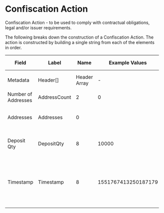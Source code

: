 
# Confiscation Action

Confiscation Action -  to be used to comply with contractual obligations, legal and/or issuer requirements.

The following breaks down the construction of a Confiscation Action. The action is constructed by building a single string from each of the elements in order.

| Field    | Label    | Name         | Example Values | Comments | Data Type          | Restrictions |
|----------|----------|--------------|----------------|----------|--------------------|--------------|
| Metadata | Header[] | Header Array | -              | -        | Common header data | Header       |
| Number of Addresses | AddressCount | 2 | 0 | 0 - 65,535 | uint16 |  |
| Addresses | Addresses | 0 |  | Addresses holding tokens to be confiscated. | Address[] |  |
| Deposit Qty | DepositQty | 8 | 10000 | Custodian's token balance after confiscation. | uint64 |  |
| Timestamp | Timestamp | 8 | 1551767413250187179 | Timestamp in nanoseconds of when the smart contract created the action. | timestamp | Cannot be changed by issuer, operator. Smart contract controls. |



<!--
<table class="waffle">
    <tr style='height:19px;'>
        <th style="width:6%" class="s0">Field</th>
        <th style="width:9%" class="s1">Label</th>
        <th style="width:9%" class="s1">Name</th>
        <th style="width:2%" class="s1">Bytes</th>
        <th style="width:29%" class="s1">Example Values</th>
        <th style="width:26%" class="s1">Comments</th>
        <th style="width:5%" class="s1">Data Type</th>
        <th style="width:14%" class="s2">Amendment Restrictions</th>
    </tr>
    <tr>
        <td class="s5" rowspan="100">Metadata (OP_RETURN Payload)</td>
        <td class="e6">Header[]</td>
        <td class="e6">Header Array</td>
        <td class="e6">-</td>
        <td class="e6">-</td>
        <td class="e6">Common header data for all actions</td>
        <td class="e6">Header</td>
        <td class="e7"></td>
    </tr>

    <tr>
        <td class="e10">Number of Addresses</td>
        <td class="e10">AddressCount</td>
        <td class="e10">2</td>
        <td class="e10" style="word-break:break-all">0</td>
        <td class="e10">0 - 65,535</td>
        <td class="e10">uint16</td>
        <td class="e11"></td>
    </tr>

    <tr>
        <td class="e10">Addresses</td>
        <td class="e10">Addresses</td>
        <td class="e10">0</td>
        <td class="e10" style="word-break:break-all"></td>
        <td class="e10">Addresses holding tokens to be confiscated.</td>
        <td class="e10">Address[]</td>
        <td class="e11"></td>
    </tr>

    <tr>
        <td class="e10">Deposit Qty</td>
        <td class="e10">DepositQty</td>
        <td class="e10">8</td>
        <td class="e10" style="word-break:break-all">10000</td>
        <td class="e10">Custodian's token balance after confiscation.</td>
        <td class="e10">uint64</td>
        <td class="e11"></td>
    </tr>

    <tr>
        <td class="e10">Timestamp</td>
        <td class="e10">Timestamp</td>
        <td class="e10">8</td>
        <td class="e10" style="word-break:break-all">1551767413250187179</td>
        <td class="e10">Timestamp in nanoseconds of when the smart contract created the action.</td>
        <td class="e10">timestamp</td>
        <td class="e11">Cannot be changed by issuer, operator. Smart contract controls.</td>
    </tr>

</table>
!-->